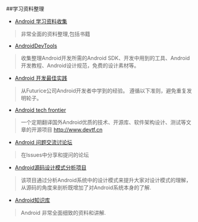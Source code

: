 ##学习资料整理

- [Android 学习资料收集](https://github.com/Freelander/Android_Data)
>非常全面的资料整理,包括书籍

- [AndroidDevTools](https://github.com/inferjay/AndroidDevTools)
>收集整理Android开发所需的Android SDK、开发中用到的工具、Android开发教程、Android设计规范，免费的设计素材等。

- [Android 开发最佳实践](https://github.com/futurice/android-best-practices/blob/master/translations/Chinese/README.cn.md)
>从Futurice公司Android开发者中学到的经验。 遵循以下准则，避免重复发明轮子。

- [Android tech frontier](https://github.com/bboyfeiyu/android-tech-frontier)
>一个定期翻译国外Android优质的技术、开源库、软件架构设计、测试等文章的开源项目 http://www.devtf.cn

- [Android 问题交流讨论坛](https://github.com/android-cn/android-discuss)
>在Issues中分享和提问的论坛

- [Android源码设计模式分析项目](https://github.com/simple-android-framework-exchange/android_design_patterns_analysis)
> 该项目通过分析Android系统中的设计模式来提升大家对设计模式的理解，从源码的角度来剖析既增加了对Android系统本身的了解.

- [Android知识库](http://lib.csdn.net/base/15)
> Android 非常全面细致的资料和讲解.